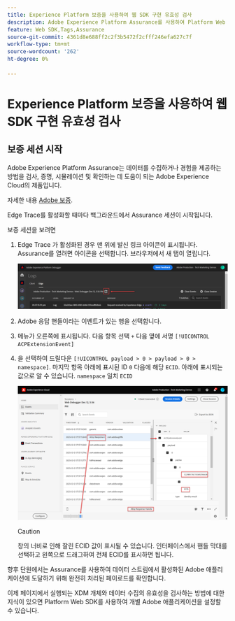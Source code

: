 ```yaml
---
title: Experience Platform 보증을 사용하여 웹 SDK 구현 유효성 검사
description: Adobe Experience Platform Assurance를 사용하여 Platform Web SDK 구현의 유효성을 검사하는 방법을 알아봅니다. 이 단원은 Web SDK를 사용하여 Adobe Experience Cloud 구현 자습서의 일부입니다.
feature: Web SDK,Tags,Assurance
source-git-commit: 4361d8e688ff2c2f3b5472f2cfff246efa627c7f
workflow-type: tm+mt
source-wordcount: '262'
ht-degree: 0%

---
```


# Experience Platform 보증을 사용하여 웹 SDK 구현 유효성 검사


## 보증 세션 시작

Adobe Experience Platform Assurance는 데이터를 수집하거나 경험을 제공하는 방법을 검사, 증명, 시뮬레이션 및 확인하는 데 도움이 되는 Adobe Experience Cloud의 제품입니다.

자세한 내용 [Adobe 보증](https://experienceleague.adobe.com/docs/experience-platform/assurance/home.html?lang=en).

Edge Trace를 활성화할 때마다 백그라운드에서 Assurance 세션이 시작됩니다.

보증 세션을 보려면

1. Edge Trace 가 활성화된 경우 맨 위에 발신 링크 아이콘이 표시됩니다. Assurance를 열려면 아이콘을 선택합니다. 브라우저에서 새 탭이 열립니다.

   ![보증 세션 시작](assets/validate-debugger-start-assurnance.png)

1. Adobe 응답 핸들이라는 이벤트가 있는 행을 선택합니다.
1. 메뉴가 오른쪽에 표시됩니다. 다음 항목 선택 `+` 다음 옆에 서명 `[!UICONTROL ACPExtensionEvent]`
1. 을 선택하여 드릴다운 `[!UICONTROL payload > 0 > payload > 0 > namespace]`. 마지막 항목 아래에 표시된 ID `0` 다음에 해당 `ECID`. 아래에 표시되는 값으로 알 수 있습니다. `namespace` 일치 `ECID`

   ![보증 유효성 확인 ECID](assets/validate-assurance-ecid.png)

   >[!CAUTION]
   >
   >창의 너비로 인해 잘린 ECID 값이 표시될 수 있습니다. 인터페이스에서 핸들 막대를 선택하고 왼쪽으로 드래그하여 전체 ECID를 표시하면 됩니다.

향후 단원에서는 Assurance를 사용하여 데이터 스트림에서 활성화된 Adobe 애플리케이션에 도달하기 위해 완전히 처리된 페이로드를 확인합니다.

이제 페이지에서 실행되는 XDM 개체와 데이터 수집의 유효성을 검사하는 방법에 대한 지식이 있으면 Platform Web SDK를 사용하여 개별 Adobe 애플리케이션을 설정할 수 있습니다.